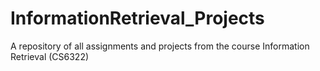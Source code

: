 # InformationRetrieval_Projects
A repository of all assignments and projects from the course Information Retrieval (CS6322)
